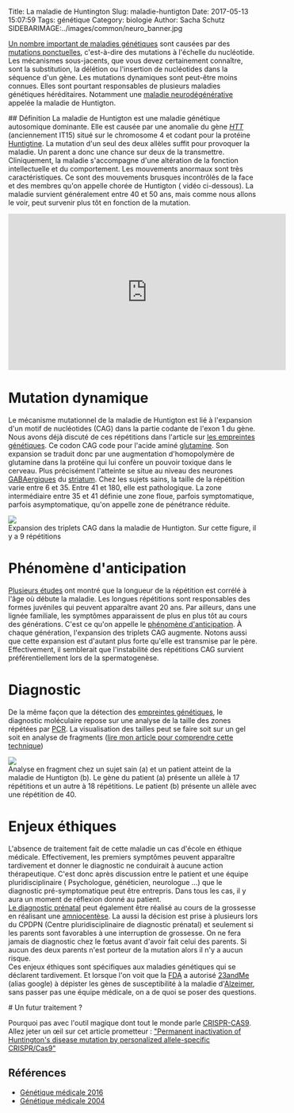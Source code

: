 Title: La maladie de Huntington
Slug: maladie-huntigton
Date: 2017-05-13 15:07:59
Tags: génétique
Category: biologie
Author: Sacha Schutz
SIDEBARIMAGE:../images/common/neuro_banner.jpg


[Un nombre important de maladies génétiques](https://fr.wikipedia.org/wiki/Liste_des_maladies_g%C3%A9n%C3%A9tiques_%C3%A0_g%C3%A8ne_non_identifi%C3%A9) sont causées par des [mutations ponctuelles](https://fr.wikipedia.org/wiki/Mutation_ponctuelle), c'est-à-dire des mutations à l'échelle du nucléotide. Les mécanismes sous-jacents, que vous devez certainement connaître, sont la substitution, la délétion ou l'insertion de nucléotides dans la séquence d'un gène.
Les mutations dynamiques sont peut-être moins connues. Elles sont pourtant responsables de plusieurs maladies génétiques héréditaires. Notamment une [maladie neurodégénérative](https://fr.wikipedia.org/wiki/Maladie_neurod%C3%A9g%C3%A9n%C3%A9rative) appelée la maladie de Huntigton.

## Définition 
La maladie de Huntigton est une maladie génétique autosomique dominante. Elle est causée par une anomalie du gène *[HTT](http://www.genecards.org/cgi-bin/carddisp.pl?gene=HTT)*  (anciennement IT15) situé sur le chromosome 4 et codant pour la protéine [Huntigtine](https://fr.wikipedia.org/wiki/Huntingtine). La mutation d'un seul des deux allèles suffit pour provoquer la maladie. Un parent a donc une chance sur deux de la transmettre.  
Cliniquement, la maladie s'accompagne d'une altération de la fonction intellectuelle et du comportement. Les mouvements anormaux sont très caractéristiques. Ce sont des mouvements brusques incontrôlés de la face et des membres qu'on appelle chorée de Huntigton ( vidéo ci-dessous). 
La maladie survient généralement entre 40 et 50 ans, mais comme nous allons le voir, peut survenir plus tôt en fonction de la mutation.

<iframe width="560" height="315" src="https://www.youtube.com/embed/8lItaU0ftK8" frameborder="0" allowfullscreen></iframe>

# Mutation dynamique 
Le mécanisme mutationnel de la maladie de Huntigton est lié à l'expansion d'un motif de nucléotides (CAG) dans la partie codante de l'exon 1 du  gène. Nous avons déjà discuté de ces répétitions dans l'article sur [les empreintes génétiques]( empreinte_genetique.html). Ce codon CAG code pour l'acide aminé [glutamine](https://fr.wikipedia.org/wiki/Glutamine). Son expansion se traduit donc par une augmentation d'homopolymère de glutamine dans la protéine qui lui confère un pouvoir toxique dans le cerveau. Plus précisément l'atteinte se situe au niveau des neurones [GABAergiques](https://fr.wikipedia.org/wiki/R%C3%A9cepteur_GABAA) du [striatum](https://fr.wikipedia.org/wiki/Striatum). 
Chez les sujets sains, la taille de la répétition varie entre 6 et 35. Entre 41 et 180, elle est pathologique. La zone intermédiaire entre 35 et 41 définie une zone floue, parfois symptomatique, parfois asymptomatique, qu'on appelle zone de pénétrance réduite. 

<div class="figure">
    <img src="../images/post21/cag.png" /> 
    <div class="legend">Expansion des triplets CAG dans la maladie de Huntigton. Sur cette figure, il y a 9 répétitions</div>
</div>   


# Phénomène d'anticipation 
[Plusieurs études](https://www.ncbi.nlm.nih.gov/pmc/articles/PMC3048807/) ont montré que la longueur de la répétition est corrélé à l'âge où débute la maladie. Les longues répétitions sont responsables des formes juvéniles qui peuvent apparaître avant 20 ans. Par ailleurs, dans une lignée familiale, les symptômes apparaissent de plus en plus tôt au cours des générations. C'est ce qu'on appelle le [phénomène d'anticipation](https://fr.wikipedia.org/wiki/Anticipation_(g%C3%A9n%C3%A9tique)). À chaque génération, l'expansion des triplets CAG augmente. 
Notons aussi que cette expansion est d'autant plus forte qu'elle est transmise par le père. Effectivement, il semblerait que l'instabilité des répétitions CAG survient préférentiellement lors de la spermatogenèse.

# Diagnostic 
De la même façon que la détection des [empreintes génétiques](empreinte_genetique.html), le diagnostic moléculaire repose sur une analyse de la taille des zones répétées par [PCR](https://fr.wikipedia.org/wiki/R%C3%A9action_en_cha%C3%AEne_par_polym%C3%A9rase). La visualisation des tailles peut se faire soit sur un gel soit en analyse de fragments ([lire mon article pour comprendre cette technique](empreinte_genetique.html))

<div class="figure">
    <img src="../images/post21/patient.jpeg" /> 
    <div class="legend">Analyse en fragment chez un sujet sain (a) et un patient atteint de la maladie de Huntigton (b). Le gène du patient (a) présente un allèle à 17 répétitions et un autre à 18 répétitions. Le patient (b) présente un allèle avec une répétition de 40. 
     </div>
</div>   

# Enjeux éthiques
L'absence de traitement fait de cette maladie un cas d'école en éthique médicale. Effectivement, les premiers symptômes peuvent apparaître tardivement et donner le diagnostic ne conduirait à aucune action thérapeutique. C'est donc après discussion entre le patient et une équipe pluridisciplinaire ( Psychologue, généticien, neurologue ...) que le diagnostic pré-symptomatique peut être entrepris.  Dans tous les cas, il y aura un moment de réflexion donné au patient.    
[Le diagnostic prénatal](https://fr.wikipedia.org/wiki/Diagnostic_pr%C3%A9natal) peut également être réalisé au cours de la grossesse en réalisant une [amniocentèse](https://fr.wikipedia.org/wiki/Amniocent%C3%A8se). La aussi la décision est prise à plusieurs lors du CPDPN (Centre pluridisciplinaire de diagnostic prénatal) et seulement si les parents sont favorables à une interruption de grossesse. On ne fera jamais de diagnostic chez le fœtus avant d'avoir fait celui des parents. Si aucun des deux parents n'est porteur de la mutation alors il n'y a aucun risque.   
Ces enjeux éthiques sont spécifiques aux maladies génétiques qui se déclarent tardivement. Et lorsque l'on voit que la [FDA](https://fr.wikipedia.org/wiki/Food_and_Drug_Administration) a autorisé [23andMe](https://www.23andme.com/en-int/) (alias google) à dépister les gènes de susceptibilité à la maladie d'[Alzeimer](https://fr.wikipedia.org/wiki/Maladie_d%27Alzheimer), sans passer pas une équipe médicale, on a de quoi se poser des questions.  

# Un futur traitement ? 

Pourquoi pas avec l'outil magique dont tout le monde parle [CRISPR-CAS9](https://fr.wikipedia.org/wiki/Cas9). Allez jeter un œil sur cet article prometteur : ["Permanent inactivation of Huntington's disease mutation by personalized allele-specific CRISPR/Cas9"](https://academic.oup.com/hmg/article-abstract/25/20/4566/2525895/Permanent-inactivation-of-Huntington-s-disease?redirectedFrom=fulltext)


## Références
* [Génétique médicale 2016](https://www.elsevier-masson.fr/genetique-medicale-9782294745218.html)
* [Génétique médicale 2004](http://www.unitheque.com/Livre/elsevier_-_masson/Genetique_medicale-3681.html)

